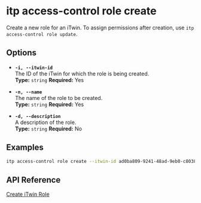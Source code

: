 # itp access-control role create

Create a new role for an iTwin. To assign permissions after creation, use `itp access-control role update`.

## Options

- **`-i, --itwin-id`**  
  The ID of the iTwin for which the role is being created.  
  **Type:** `string` **Required:** Yes

- **`-n, --name`**  
  The name of the role to be created.  
  **Type:** `string` **Required:** Yes

- **`-d, --description`**  
  A description of the role.  
  **Type:** `string` **Required:** No

## Examples

```bash
itp access-control role create --itwin-id ad0ba809-9241-48ad-9eb0-c8038c1a1d51 --name "Project Manager" --description "Manages all aspects of the project"
```

## API Reference

[Create iTwin Role](https://developer.bentley.com/apis/access-control-v2/operations/create-iTwin-role/)
